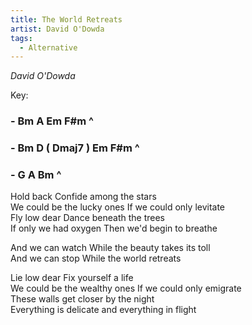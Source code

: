 ```yaml
---
title: The World Retreats
artist: David O'Dowda
tags: 
  - Alternative
---
```

*David O'Dowda*

Key: 
### - Bm A Em F#m ^ 
### - Bm D ( Dmaj7 ) Em F#m ^ 
### - G A Bm ^

Hold back Confide among the stars  
We could be the lucky ones If we could only levitate  
Fly low dear Dance beneath the trees   
If only we had oxygen Then we'd begin to breathe  

And we can watch While the beauty takes its toll  
And we can stop While the world retreats   

Lie low dear Fix yourself a life   
We could be the wealthy ones If we could only emigrate  
These walls get closer by the night   
Everything is delicate and everything in flight   



